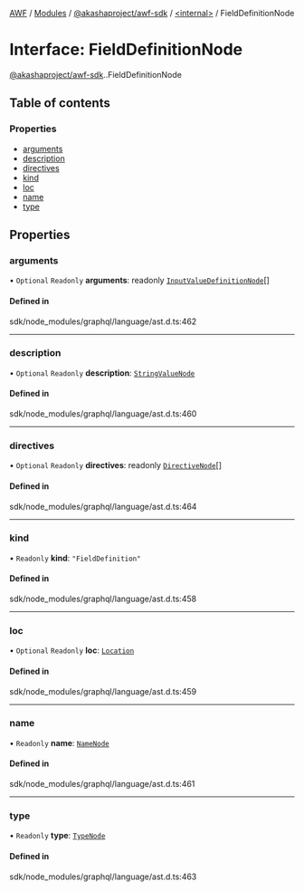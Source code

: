 [AWF](../README.md) / [Modules](../modules.md) / [@akashaproject/awf-sdk](../modules/akashaproject_awf_sdk.md) / [<internal\>](../modules/akashaproject_awf_sdk._internal_.md) / FieldDefinitionNode

# Interface: FieldDefinitionNode

[@akashaproject/awf-sdk](../modules/akashaproject_awf_sdk.md).[<internal>](../modules/akashaproject_awf_sdk._internal_.md).FieldDefinitionNode

## Table of contents

### Properties

- [arguments](akashaproject_awf_sdk._internal_.FieldDefinitionNode.md#arguments)
- [description](akashaproject_awf_sdk._internal_.FieldDefinitionNode.md#description)
- [directives](akashaproject_awf_sdk._internal_.FieldDefinitionNode.md#directives)
- [kind](akashaproject_awf_sdk._internal_.FieldDefinitionNode.md#kind)
- [loc](akashaproject_awf_sdk._internal_.FieldDefinitionNode.md#loc)
- [name](akashaproject_awf_sdk._internal_.FieldDefinitionNode.md#name)
- [type](akashaproject_awf_sdk._internal_.FieldDefinitionNode.md#type)

## Properties

### arguments

• `Optional` `Readonly` **arguments**: readonly [`InputValueDefinitionNode`](akashaproject_awf_sdk._internal_.InputValueDefinitionNode.md)[]

#### Defined in

sdk/node_modules/graphql/language/ast.d.ts:462

___

### description

• `Optional` `Readonly` **description**: [`StringValueNode`](akashaproject_awf_sdk._internal_.StringValueNode.md)

#### Defined in

sdk/node_modules/graphql/language/ast.d.ts:460

___

### directives

• `Optional` `Readonly` **directives**: readonly [`DirectiveNode`](akashaproject_awf_sdk._internal_.DirectiveNode.md)[]

#### Defined in

sdk/node_modules/graphql/language/ast.d.ts:464

___

### kind

• `Readonly` **kind**: ``"FieldDefinition"``

#### Defined in

sdk/node_modules/graphql/language/ast.d.ts:458

___

### loc

• `Optional` `Readonly` **loc**: [`Location`](../classes/akashaproject_awf_sdk._internal_.Location.md)

#### Defined in

sdk/node_modules/graphql/language/ast.d.ts:459

___

### name

• `Readonly` **name**: [`NameNode`](akashaproject_awf_sdk._internal_.NameNode.md)

#### Defined in

sdk/node_modules/graphql/language/ast.d.ts:461

___

### type

• `Readonly` **type**: [`TypeNode`](../modules/akashaproject_awf_sdk._internal_.md#typenode)

#### Defined in

sdk/node_modules/graphql/language/ast.d.ts:463
